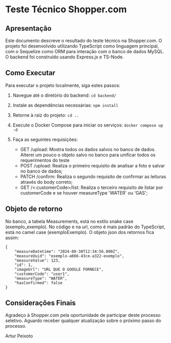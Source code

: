 # Teste Técnico Shopper.com

## Apresentação

Este documento descreve o resultado do teste técnico na Shopper.com. O projeto foi desenvolvido utilizando TypeScript como linguagem principal, com o Sequelize como ORM para interação com o banco de dados MySQL. O backend foi construído usando Express.js e TS-Node.

## Como Executar

Para executar o projeto localmente, siga estes passos:

1. Navegue até o diretório do backend:
```cd backend/```


2. Instale as dependências necessárias:
```npm install```


3. Retorne à raiz do projeto:
```cd ..```


4. Execute o Docker Compose para iniciar os serviços:
```docker compose up -d```


5. Faça as seguintes requisições:
   - GET /upload: Mostra todos os dados salvos no banco de dados. Alterei um pouco o objeto salvo no banco para unificar todos os requerimentos do teste
   - POST /upload: Realiza o primeiro requisito de analisar a foto e salvar no banco de dados;
   - PATCH /confirm: Realiza o segundo requisito de confirmar as leituras através do body correto;
   - GET /<:customerCode>/list: Realiza o terceiro requisito de listar por customerCode e se houver measureType 'WATER' ou 'GAS';

## Objeto de retorno
No banco, a tabela Measurements, está no estilo snake case (exemplo_exemplo). No código e na url, como é mais padrão do TypeScript, está no camel case (exemploExemplo). O objeto json dos retornos fica assim:
```
{
    "measureDatetime": "2024-08-30T12:34:56.000Z",
    "measureUuid": "exemplo-a666-43ce-a322-exemplo",
    "measureValue": 123,
    "id": 1,
    "imageUrl": "URL QUE O GOOGLE FORNECE",
    "customerCode": "user1",
    "measureType": "WATER",
    "hasConfirmed": false
}
```

## Considerações Finais

Agradeço à Shopper.com pela oportunidade de participar deste processo seletivo. Aguardo receber qualquer atualização sobre o próximo passo do processo.

Artur Peixoto

